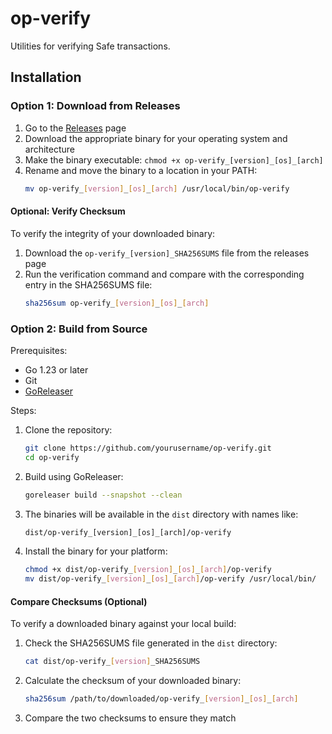 # op-verify

Utilities for verifying Safe transactions.

## Installation

### Option 1: Download from Releases

1. Go to the [Releases](https://github.com/yourusername/op-verify/releases) page
2. Download the appropriate binary for your operating system and architecture
3. Make the binary executable: `chmod +x op-verify_[version]_[os]_[arch]`
4. Rename and move the binary to a location in your PATH:
    ```bash
    mv op-verify_[version]_[os]_[arch] /usr/local/bin/op-verify
    ```

#### Optional: Verify Checksum

To verify the integrity of your downloaded binary:

1. Download the `op-verify_[version]_SHA256SUMS` file from the releases page
1. Run the verification command and compare with the corresponding entry in the SHA256SUMS file:
    ```bash
    sha256sum op-verify_[version]_[os]_[arch]
    ```

### Option 2: Build from Source

Prerequisites:

- Go 1.23 or later
- Git
- [GoReleaser](https://goreleaser.com/install/)

Steps:

1. Clone the repository:
    ```bash
    git clone https://github.com/yourusername/op-verify.git
    cd op-verify
    ```
1. Build using GoReleaser:
    ```bash
    goreleaser build --snapshot --clean
    ```
1. The binaries will be available in the `dist` directory with names like:
    ```bash
    dist/op-verify_[version]_[os]_[arch]/op-verify
    ```
1. Install the binary for your platform:
    ```bash
    chmod +x dist/op-verify_[version]_[os]_[arch]/op-verify
    mv dist/op-verify_[version]_[os]_[arch]/op-verify /usr/local/bin/
    ```

#### Compare Checksums (Optional)

To verify a downloaded binary against your local build:

1. Check the SHA256SUMS file generated in the `dist` directory:
    ```bash
    cat dist/op-verify_[version]_SHA256SUMS
    ```
1. Calculate the checksum of your downloaded binary:
    ```bash
    sha256sum /path/to/downloaded/op-verify_[version]_[os]_[arch]
    ```
1. Compare the two checksums to ensure they match
